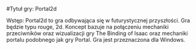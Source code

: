 #Tytuł gry: Portal2d

Wstęp:
Portal2d to gra odbywająca się w futurystycznej przyszłości. Gra będzie typu rouge, 2d. Koncept bazuje na połączeniu mechaniki przeciwników oraz wizualizacji gry The Binding of Isaac oraz mechaniki portalu podobnego jak gry Portal. Gra jest przeznaczona dla Windows.



